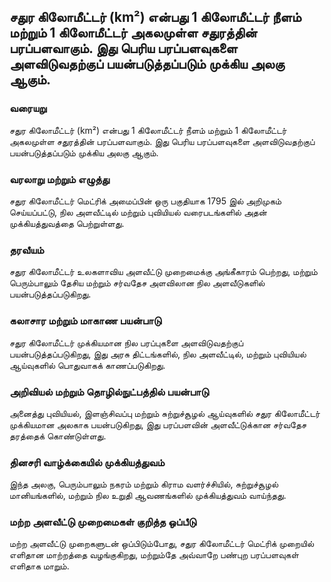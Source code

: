 ## சதுர கிலோமீட்டர் (km²) என்பது 1 கிலோமீட்டர் நீளம் மற்றும் 1 கிலோமீட்டர் அகலமுள்ள சதுரத்தின் பரப்பளவாகும். இது பெரிய பரப்பளவுகளை அளவிடுவதற்குப் பயன்படுத்தப்படும் முக்கிய அலகு ஆகும்.

### வரையறு
சதுர கிலோமீட்டர் (km²) என்பது 1 கிலோமீட்டர் நீளம் மற்றும் 1 கிலோமீட்டர் அகலமுள்ள சதுரத்தின் பரப்பளவாகும். இது பெரிய பரப்பளவுகளை அளவிடுவதற்குப் பயன்படுத்தப்படும் முக்கிய அலகு ஆகும்.

### வரலாறு மற்றும் எழுத்து
சதுர கிலோமீட்டர் மெட்ரிக் அமைப்பின் ஒரு பகுதியாக 1795 இல் அறிமுகம் செய்யப்பட்டு, நில அளவீட்டில் மற்றும் புவியியல் வரைபடங்களில் அதன் முக்கியத்துவத்தை பெற்றுள்ளது.

### தரவீயம்
சதுர கிலோமீட்டர் உலகளாவிய அளவீட்டு முறைமைக்கு அங்கீகாரம் பெற்றது, மற்றும் பெரும்பாலும் தேசிய மற்றும் சர்வதேச அளவிலான நில அளவீடுகளில் பயன்படுத்தப்படுகிறது.

### கலாசார மற்றும் மாகாண பயன்பாடு
சதுர கிலோமீட்டர் முக்கியமான நில பரப்புகளை அளவிடுவதற்குப் பயன்படுத்தப்படுகிறது, இது அரசு திட்டங்களில், நில அளவீட்டில், மற்றும் புவியியல் ஆய்வுகளில் பொதுவாகக் காணப்படுகிறது.

### அறிவியல் மற்றும் தொழில்நுட்பத்தில் பயன்பாடு
அனைத்து புவியியல், இளஞ்சிவப்பு மற்றும் சுற்றுச்சூழல் ஆய்வுகளில் சதுர கிலோமீட்டர் முக்கியமான அலகாக பயன்படுகிறது, இது பரப்பளவின் அளவீட்டுக்கான சர்வதேச தரத்தைக் கொண்டுள்ளது.

### தினசரி வாழ்க்கையில் முக்கியத்துவம்
இந்த அலகு, பெரும்பாலும் நகரம் மற்றும் கிராம வளர்ச்சியில், சுற்றுச்சூழல் மானியங்களில், மற்றும் நில உறுதி ஆவணங்களில் முக்கியத்துவம் வாய்ந்தது.

### மற்ற அளவீட்டு முறைமைகள் குறித்த ஒப்பீடு
மற்ற அளவீட்டு முறைகளுடன் ஒப்பிடும்போது, சதுர கிலோமீட்டர் மெட்ரிக் முறையில் எளிதான மாற்றத்தை வழங்குகிறது, மற்றும்தே அவ்வாறே பண்புற பரப்பளவுகள் எளிதாக மாறும்.

